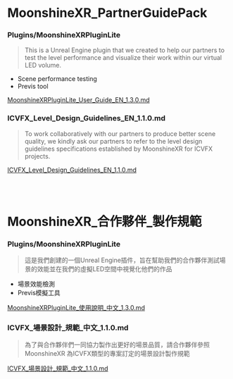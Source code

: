 # MoonshineXR_PartnerGuidePack

### Plugins/MoonshineXRPluginLite

>This is a Unreal Engine plugin that we created to help our partners to test the level performance and visualize their work within our virtual LED volume.
* Scene performance testing
* Previs tool

[MoonshineXRPluginLite_User_Guide_EN_1.3.0.md](https://github.com/MSUnreal/MoonshineXR_PartnerGuidePackage/blob/main/Plugins/MoonshineXRPluginLite_User_Guide_EN_1.3.0.md)

### ICVFX_Level_Design_Guidelines_EN_1.1.0.md
>To work collaboratively with our partners to produce better scene quality, we kindly ask our partners to refer to the level design guidelines specifications established by MoonshineXR for ICVFX projects.

[ICVFX_Level_Design_Guidelines_EN_1.1.0.md](https://github.com/MSUnreal/MoonshineXR_PartnerGuidePackage/blob/main/ICVFX_Level_Design_Guidelines_EN_1.1.0.md)

<br>
<br>

# MoonshineXR_合作夥伴_製作規範

### Plugins/MoonshineXRPluginLite

>這是我們創建的一個Unreal Engine插件，旨在幫助我們的合作夥伴測試場景的效能並在我們的虛擬LED空間中視覺化他們的作品
* 場景效能檢測
* Previs模擬工具

[MoonshineXRPluginLite_使用說明_中文_1.3.0.md](https://github.com/MSUnreal/MoonshineXR_PartnerGuidePackage/blob/main/Plugins/MoonshineXRPluginLite_%E4%BD%BF%E7%94%A8%E8%AA%AA%E6%98%8E_%E4%B8%AD%E6%96%87_1.3.0.md)

### ICVFX_場景設計_規範_中文_1.1.0.md
>為了與合作夥伴們一同協力製作出更好的場景品質，請合作夥伴參照 MoonshineXR 為ICVFX類型的專案訂定的場景設計製作規範

[ICVFX_場景設計_規範_中文_1.1.0.md](https://github.com/MSUnreal/MoonshineXR_PartnerGuidePackage/blob/main/ICVFX_%E5%A0%B4%E6%99%AF%E8%A8%AD%E8%A8%88_%E8%A6%8F%E7%AF%84_%E4%B8%AD%E6%96%87_1.1.0.md)
